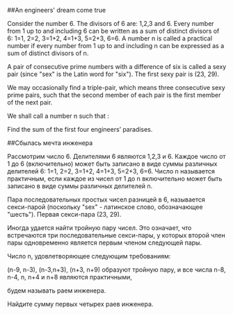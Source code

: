 ##An engineers' dream come true


Consider the number 6. The divisors of 6 are: 1,2,3 and 6.
Every number from 1 up to and including 6 can be written as a sum of distinct divisors of 6:
1=1, 2=2, 3=1+2, 4=1+3, 5=2+3, 6=6.
A number n is called a practical number if every number from 1 up to and including n can be expressed as a sum of distinct divisors of n.


A pair of consecutive prime numbers with a difference of six is called a sexy pair (since "sex" is the Latin word for "six"). The first sexy pair is (23, 29).


We may occasionally find a triple-pair, which means three consecutive sexy prime pairs, such that the second member of each pair is the first member of the next pair.


We shall call a number n such that :


Find the sum of the first four engineers’ paradises.

##Сбылась мечта инженера

Рассмотрим число 6. Делителями 6 являются 1,2,3 и 6.
Каждое число от 1 до 6 (включительно) может быть записано в виде суммы различных делителей 6:
1=1, 2=2, 3=1+2, 4=1+3, 5=2+3, 6=6.
Число n называется практичным, если каждое из чисел от 1 до n включительно может быть записано в виде суммы различных делителей n.


Пара последовательных простых чисел разницей в 6, называется секси-парой (поскольку "sex" - латинское слово, обозначающее "шесть"). Первая секси-пара (23, 29).


Иногда удается найти тройную пару чисел. Это означает, что встречаются три последовательные секси-пары, у которых второй член пары одновременно является первым членом следующей пары.


Число n, удовлетворяющее следующим требованиям:

(n-9, n-3), (n-3,n+3), (n+3, n+9) образуют тройную пару, и
все числа n-8, n-4, n, n+4 и n+8 являются практичными,

будем называть раем инженера.

Найдите сумму первых четырех раев инженера.

